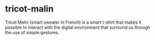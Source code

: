 # tricot-malin
Tricot Malin (smart sweater in French) is a smart t-shirt that makes it possible to interact with the digital environment that surround us through the use of simple gestures.
